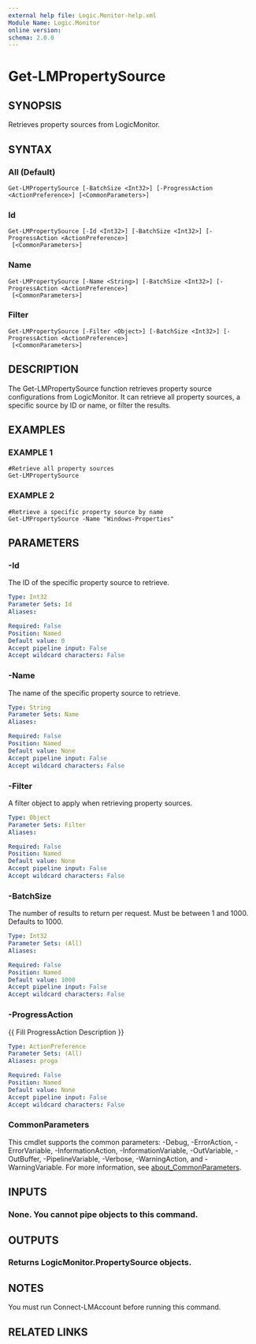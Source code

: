 ```yaml
---
external help file: Logic.Monitor-help.xml
Module Name: Logic.Monitor
online version:
schema: 2.0.0
---
```


# Get-LMPropertySource

## SYNOPSIS
Retrieves property sources from LogicMonitor.

## SYNTAX

### All (Default)
```
Get-LMPropertySource [-BatchSize <Int32>] [-ProgressAction <ActionPreference>] [<CommonParameters>]
```

### Id
```
Get-LMPropertySource [-Id <Int32>] [-BatchSize <Int32>] [-ProgressAction <ActionPreference>]
 [<CommonParameters>]
```

### Name
```
Get-LMPropertySource [-Name <String>] [-BatchSize <Int32>] [-ProgressAction <ActionPreference>]
 [<CommonParameters>]
```

### Filter
```
Get-LMPropertySource [-Filter <Object>] [-BatchSize <Int32>] [-ProgressAction <ActionPreference>]
 [<CommonParameters>]
```

## DESCRIPTION
The Get-LMPropertySource function retrieves property source configurations from LogicMonitor.
It can retrieve all property sources, a specific source by ID or name, or filter the results.

## EXAMPLES

### EXAMPLE 1
```
#Retrieve all property sources
Get-LMPropertySource
```

### EXAMPLE 2
```
#Retrieve a specific property source by name
Get-LMPropertySource -Name "Windows-Properties"
```

## PARAMETERS

### -Id
The ID of the specific property source to retrieve.

```yaml
Type: Int32
Parameter Sets: Id
Aliases:

Required: False
Position: Named
Default value: 0
Accept pipeline input: False
Accept wildcard characters: False
```

### -Name
The name of the specific property source to retrieve.

```yaml
Type: String
Parameter Sets: Name
Aliases:

Required: False
Position: Named
Default value: None
Accept pipeline input: False
Accept wildcard characters: False
```

### -Filter
A filter object to apply when retrieving property sources.

```yaml
Type: Object
Parameter Sets: Filter
Aliases:

Required: False
Position: Named
Default value: None
Accept pipeline input: False
Accept wildcard characters: False
```

### -BatchSize
The number of results to return per request.
Must be between 1 and 1000.
Defaults to 1000.

```yaml
Type: Int32
Parameter Sets: (All)
Aliases:

Required: False
Position: Named
Default value: 1000
Accept pipeline input: False
Accept wildcard characters: False
```

### -ProgressAction
{{ Fill ProgressAction Description }}

```yaml
Type: ActionPreference
Parameter Sets: (All)
Aliases: proga

Required: False
Position: Named
Default value: None
Accept pipeline input: False
Accept wildcard characters: False
```

### CommonParameters
This cmdlet supports the common parameters: -Debug, -ErrorAction, -ErrorVariable, -InformationAction, -InformationVariable, -OutVariable, -OutBuffer, -PipelineVariable, -Verbose, -WarningAction, and -WarningVariable. For more information, see [about_CommonParameters](http://go.microsoft.com/fwlink/?LinkID=113216).

## INPUTS

### None. You cannot pipe objects to this command.
## OUTPUTS

### Returns LogicMonitor.PropertySource objects.
## NOTES
You must run Connect-LMAccount before running this command.

## RELATED LINKS
